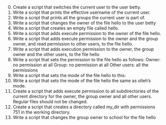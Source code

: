 0. Create a script that switches the current user to the user betty.
1. Write a script that prints the effective username of the current user.
2. Write a script that prints all the groups the current user is part of.
3. Write a script that changes the owner of the file hello to the user betty
4. Write a script that creates an empty file called hello.
5. Write a script that adds execute permission to the owner of the file hello.
6. Write a script that adds execute permission to the owner and the group owner, and read permission to other users, to the file hello.
7. Write a script that adds execution permission to the owner, the group owner and the other users, to the file hello
8. Write a script that sets the permission to the file hello as follows: Owner: no permission at all Group: no permission at all Other users: all the permissions
9. Write a script that sets the mode of the file hello to this:
10. Write a script that sets the mode of the file hello the same as olleh’s mode.
11. Create a script that adds execute permission to all subdirectories of the current directory for the owner, the group owner and all other users. Regular files should not be changed.
12. Create a script that creates a directory called my_dir with permissions 751 in the working directory.
13. Write a script that changes the group owner to school for the file hello